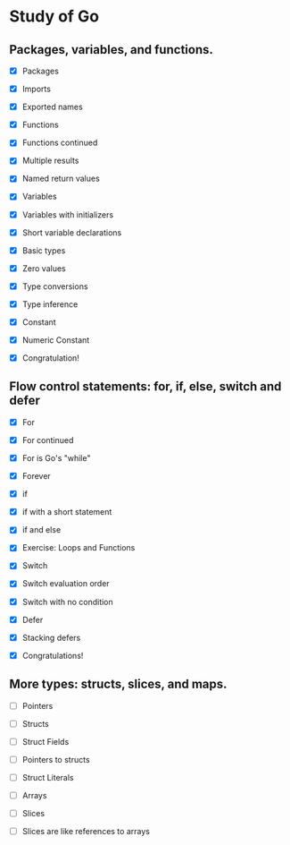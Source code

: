 # Study of Go

## Packages, variables, and functions.

- [x] Packages

- [x] Imports

- [x] Exported names

- [x] Functions

- [x] Functions continued

- [x] Multiple results

- [x] Named return values

- [x] Variables

- [x] Variables with initializers

- [x] Short variable declarations

- [x] Basic types

- [x] Zero values

- [x] Type conversions

- [x] Type inference

- [x] Constant

- [x] Numeric Constant

- [x] Congratulation!

## Flow control statements: for, if, else, switch and defer

- [x] For

- [x] For continued

- [x] For is Go's "while"

- [x] Forever

- [x] if

- [x] if with a short statement

- [x] if and else

- [x] Exercise: Loops and Functions

- [x] Switch

- [x] Switch evaluation order

- [x] Switch with no condition

- [x] Defer

- [x] Stacking defers

- [x] Congratulations!

## More types: structs, slices, and maps.

- [ ] Pointers

- [ ] Structs

- [ ] Struct Fields

- [ ] Pointers to structs

- [ ] Struct Literals

- [ ] Arrays

- [ ] Slices

- [ ] Slices are like references to arrays



